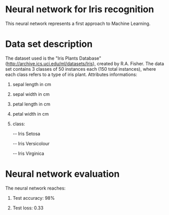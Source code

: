 # Neural network for Iris recognition

This neural network represents a first approach to Machine Learning.

# Data set description

The dataset used is the "Iris Plants Database" (http://archive.ics.uci.edu/ml/datasets/Iris), created by R.A. Fisher.
The data set contains 3 classes of 50 instances each (150 total instances), where each class refers to a type of iris plant. 
Attributes informations:
   1. sepal length in cm
   2. sepal width in cm
   3. petal length in cm
   4. petal width in cm
   5. class: 
   
      -- Iris Setosa
      
      -- Iris Versicolour
      
      -- Iris Virginica

# Neural network evaluation

The neural network reaches:

   1. Test accuracy: 98%

   2. Test loss: 0.33
